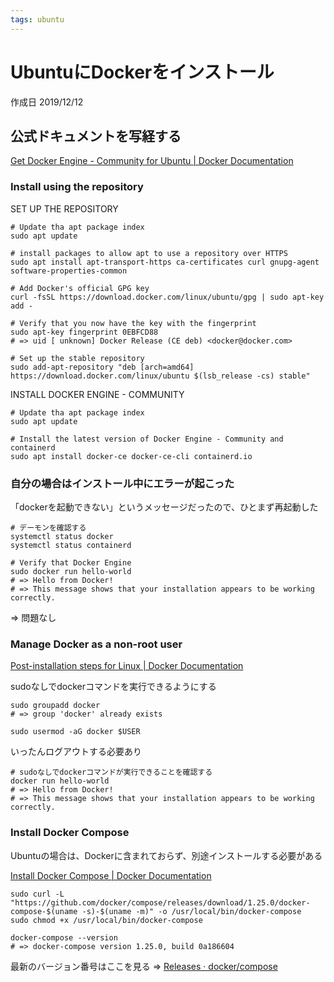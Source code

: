 ```yaml
---
tags: ubuntu
---
```


# UbuntuにDockerをインストール

作成日 2019/12/12

## 公式ドキュメントを写経する 

[Get Docker Engine \- Community for Ubuntu \| Docker Documentation](https://docs.docker.com/install/linux/docker-ce/ubuntu/)

### Install using the repository

SET UP THE REPOSITORY

```bash=
# Update tha apt package index
sudo apt update

# install packages to allow apt to use a repository over HTTPS
sudo apt install apt-transport-https ca-certificates curl gnupg-agent software-properties-common

# Add Docker's official GPG key
curl -fsSL https://download.docker.com/linux/ubuntu/gpg | sudo apt-key add -

# Verify that you now have the key with the fingerprint
sudo apt-key fingerprint 0EBFCD88
# => uid [ unknown] Docker Release (CE deb) <docker@docker.com>

# Set up the stable repository
sudo add-apt-repository "deb [arch=amd64] https://download.docker.com/linux/ubuntu $(lsb_release -cs) stable"
```

INSTALL DOCKER ENGINE - COMMUNITY

```bash=
# Update tha apt package index
sudo apt update

# Install the latest version of Docker Engine - Community and containerd
sudo apt install docker-ce docker-ce-cli containerd.io
```

### 自分の場合はインストール中にエラーが起こった

「dockerを起動できない」というメッセージだったので、ひとまず再起動した

```bash=
# デーモンを確認する
systemctl status docker
systemctl status containerd

# Verify that Docker Engine
sudo docker run hello-world
# => Hello from Docker!
# => This message shows that your installation appears to be working correctly.
```

=> 問題なし

### Manage Docker as a non-root user

[Post\-installation steps for Linux \| Docker Documentation](https://docs.docker.com/install/linux/linux-postinstall/)

sudoなしでdockerコマンドを実行できるようにする

```bash=
sudo groupadd docker
# => group 'docker' already exists

sudo usermod -aG docker $USER
```

いったんログアウトする必要あり

```bash=
# sudoなしでdockerコマンドが実行できることを確認する
docker run hello-world
# => Hello from Docker!
# => This message shows that your installation appears to be working correctly.
```

### Install Docker Compose

Ubuntuの場合は、Dockerに含まれておらず、別途インストールする必要がある

[Install Docker Compose \| Docker Documentation](https://docs.docker.com/compose/install/)

```bash=
sudo curl -L "https://github.com/docker/compose/releases/download/1.25.0/docker-compose-$(uname -s)-$(uname -m)" -o /usr/local/bin/docker-compose
sudo chmod +x /usr/local/bin/docker-compose

docker-compose --version
# => docker-compose version 1.25.0, build 0a186604
```

最新のバージョン番号はここを見る => [Releases · docker/compose](https://github.com/docker/compose/releases)
